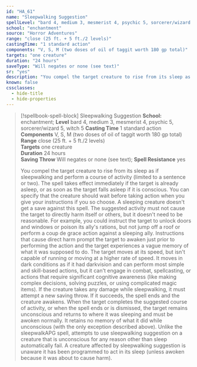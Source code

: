```yaml
---
id: "HA_61"
name: "Sleepwalking Suggestion"
spellLevel: "bard 4, medium 3, mesmerist 4, psychic 5, sorcerer/wizard 5, witch 5"
school: "enchantment"
source: "Horror Adventures"
range: "close (25 ft. + 5 ft./2 levels)"
castingTime: "1 standard action"
components: "V, S, M (two doses of oil of taggit worth 180 gp total)"
targets: "one creature"
duration: "24 hours"
saveType: "Will negates or none (see text)"
sr: "yes"
description: "You compel the target creature to rise from its sleep as if sleepwalking and perform a course of activity (limited to a sentence or two). The spell takes effect immediately if the target is already asleep, or as soon as the target falls asleep if it is conscious. You can specify that the creature should wait before taking action when you give your instructions if you so choose. A sleeping creature doesn't get a save against this spell. The suggested activity must not cause the target to directly harm itself or others, but it doesn't need to be reasonable. For example, you could instruct the target to unlock doors and windows or poison its ally's rations, but not jump off a roof or perform a coup de grace action against a sleeping ally. Instructions that cause direct harm prompt the target to awaken just prior to performing the action and the target experiences a vague memory of what it was supposed to do.  The target moves at its speed, but isn't capable of running or moving at a higher rate of speed. It moves in dark conditions as if it had darkvision and can perform most simple and skill-based actions, but it can't engage in combat, spellcasting, or actions that require significant cognitive awareness (like making complex decisions, solving puzzles, or using complicated magic items). If the creature takes any damage while sleepwalking, it must attempt a new saving throw. If it succeeds, the spell ends and the creature awakens. When the target completes the suggested course of activity, or when the spell ends or is dismissed, the target remains unconscious and returns to where it was sleeping and must be awoken normally. It retains no memory of what it did while unconscious (with the only exception described above).  Unlike the sleepwalkAPG spell, attempts to use sleepwalking suggestion on a creature that is unconscious for any reason other than sleep automatically fail. A creature affected by sleepwalking suggestion is unaware it has been programmed to act in its sleep (unless awoken because it was about to cause harm)."
known: false
cssclasses:
  - hide-title
  - hide-properties
---
```


> [!spellbook-spell-block] Sleepwalking Suggestion
> **School:** enchantment; **Level** bard 4, medium 3, mesmerist 4, psychic 5, sorcerer/wizard 5, witch 5
> **Casting Time** 1 standard action  
> **Components** V, S, M (two doses of oil of taggit worth 180 gp total)  
> **Range** close (25 ft. + 5 ft./2 levels)  
> **Targets** one creature  
> **Duration** 24 hours  
> **Saving Throw** Will negates or none (see text); **Spell Resistance** yes
> 
> You compel the target creature to rise from its sleep as if sleepwalking and perform a course of activity (limited to a sentence or two). The spell takes effect immediately if the target is already asleep, or as soon as the target falls asleep if it is conscious. You can specify that the creature should wait before taking action when you give your instructions if you so choose. A sleeping creature doesn't get a save against this spell. The suggested activity must not cause the target to directly harm itself or others, but it doesn't need to be reasonable. For example, you could instruct the target to unlock doors and windows or poison its ally's rations, but not jump off a roof or perform a coup de grace action against a sleeping ally. Instructions that cause direct harm prompt the target to awaken just prior to performing the action and the target experiences a vague memory of what it was supposed to do.  The target moves at its speed, but isn't capable of running or moving at a higher rate of speed. It moves in dark conditions as if it had darkvision and can perform most simple and skill-based actions, but it can't engage in combat, spellcasting, or actions that require significant cognitive awareness (like making complex decisions, solving puzzles, or using complicated magic items). If the creature takes any damage while sleepwalking, it must attempt a new saving throw. If it succeeds, the spell ends and the creature awakens. When the target completes the suggested course of activity, or when the spell ends or is dismissed, the target remains unconscious and returns to where it was sleeping and must be awoken normally. It retains no memory of what it did while unconscious (with the only exception described above).  Unlike the sleepwalkAPG spell, attempts to use sleepwalking suggestion on a creature that is unconscious for any reason other than sleep automatically fail. A creature affected by sleepwalking suggestion is unaware it has been programmed to act in its sleep (unless awoken because it was about to cause harm).